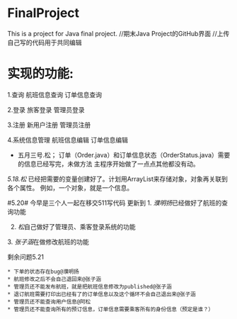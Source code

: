 # FinalProject
This is a project for Java final project.
//期末Java Project的GitHub界面
//上传自己写的代码用于共同编辑

# 实现的功能:

1.查询
航班信息查询
订单信息查询

2.登录
旅客登录
管理员登录

3.注册
新用户注册
管理员注册

4.系统信息管理
航班信息编辑
订单信息编辑


* 五月三号.松；
订单（Order.java）和订单信息状态（OrderStatus.java）需要的信息已经写完，未做方法
主程序开始做了一点点其他都没有动。

*5.18.松*
已经把需要的变量创建好了。计划用ArrayList来存储对象，对象再关联到各个属性。
例如，一个对象，就是一个信息。

#5.20#
今早是三个人一起在移交511写代码
更新到
 1. *濮明扬*已经做好了航班的查询功能
  
 2. *松*自己做好了管理员、乘客登录系统的功能
  
 3. *张子涵*在做修改航班的功能


剩余问题5.21

	* 下单的状态存在bug@濮明扬
	* 航班修改之后不会自己退回来@张子涵
	* 管理员还不能发布航班，就是把航班信息修改为published@张子涵
	* 退订航班需要打印出已经有了的订单信息以及这个循环不会自己退出来@张子涵
	* 管理员还不能查询用户信息@阿松
	* 管理员还不能查询所有的预订信息，订单信息需要乘客所有的身份信息（预定是谁？）


